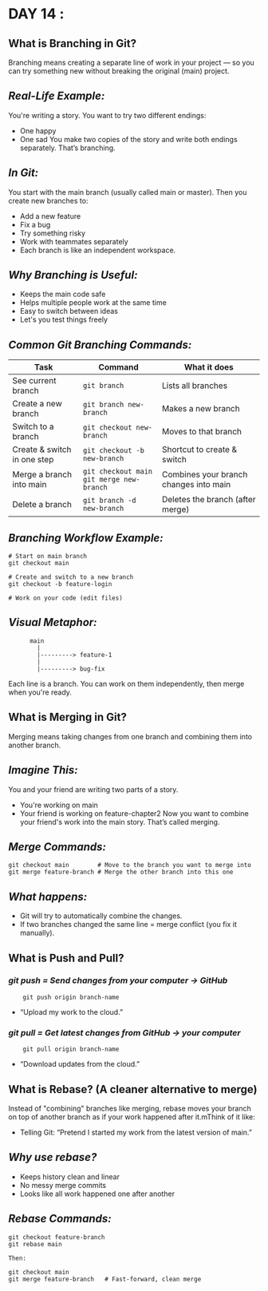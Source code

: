 # DAY 14 :

## What is Branching in Git?
Branching means creating a separate line of work in your project — so you can try something new without breaking the original (main) project.

## **_Real-Life Example:_**
You're writing a story. You want to try two different endings:
* One happy
* One sad
You make two copies of the story and write both endings separately. That’s branching.

## **_In Git:_**
You start with the main branch (usually called main or master). Then you create new branches to:
* Add a new feature
* Fix a bug
* Try something risky
* Work with teammates separately
* Each branch is like an independent workspace.

## **_Why Branching is Useful:_**
* Keeps the main code safe
* Helps multiple people work at the same time
* Easy to switch between ideas
* Let's you test things freely

## **_Common Git Branching Commands:_**

| Task                        | Command                                         | What it does                           |
| --------------------------- | ----------------------------------------------- | -------------------------------------- |
| See current branch          | `git branch`                                    | Lists all branches                     |
| Create a new branch         | `git branch new-branch`                         | Makes a new branch                     |
| Switch to a branch          | `git checkout new-branch`                       | Moves to that branch                   |
| Create & switch in one step | `git checkout -b new-branch`                    | Shortcut to create & switch            |
| Merge a branch into main    | `git checkout main` <br> `git merge new-branch` | Combines your branch changes into main |
| Delete a branch             | `git branch -d new-branch`                      | Deletes the branch (after merge)       |

## **_Branching Workflow Example:_**
    # Start on main branch
    git checkout main
    
    # Create and switch to a new branch
    git checkout -b feature-login
    
    # Work on your code (edit files)

## **_Visual Metaphor:_**
          main
            |
            |---------> feature-1
            |
            |---------> bug-fix
Each line is a branch. You can work on them independently, then merge when you're ready.

##  What is Merging in Git?
Merging means taking changes from one branch and combining them into another branch.

## **_Imagine This:_**
You and your friend are writing two parts of a story.
* You're working on main
* Your friend is working on feature-chapter2
Now you want to combine your friend's work into the main story. That’s called merging.

## **_Merge Commands:_**
    git checkout main        # Move to the branch you want to merge into
    git merge feature-branch # Merge the other branch into this one

## **_What happens:_**
* Git will try to automatically combine the changes.
* If two branches changed the same line = merge conflict (you fix it manually).

## What is Push and Pull?
### **_git push = Send changes from your computer → GitHub_**
        git push origin branch-name
* “Upload my work to the cloud.”

### **_git pull = Get latest changes from GitHub → your computer_**
        git pull origin branch-name
* “Download updates from the cloud.”

## What is Rebase? (A cleaner alternative to merge)
Instead of "combining" branches like merging, rebase moves your branch on top of another branch as if your work happened after it.mThink of it like:
* Telling Git: “Pretend I started my work from the latest version of main.”

## **_Why use rebase?_**
* Keeps history clean and linear
* No messy merge commits
* Looks like all work happened one after another

## **_Rebase Commands:_**
    git checkout feature-branch
    git rebase main
    
    Then:

    git checkout main
    git merge feature-branch   # Fast-forward, clean merge

